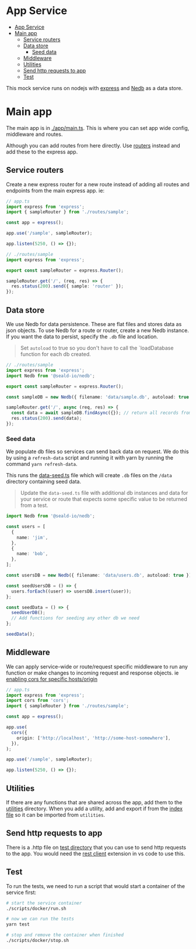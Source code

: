 # App Service

- [App Service](#app-service)
- [Main app](#main-app)
  - [Service routers](#service-routers)
  - [Data store](#data-store)
    - [Seed data](#seed-data)
  - [Middleware](#middleware)
  - [Utilities](#utilities)
  - [Send http requests to app](#send-http-requests-to-app)
  - [Test](#test)

This mock service runs on nodejs with [express](https://expressjs.com/) and [Nedb](https://www.npmjs.com/package/@seald-io/nedb) as a data store.

# Main app

The main app is in [./app/main.ts](./app/main.ts). This is where you can set app wide config, middleware and routes.

Although you can add routes from here directly. Use [routers](#service-routers) instead and add these to the express app.

## Service routers

Create a new express router for a new route instead of adding all routes and endpoints from the main express app. ie:

```typescript
// app.ts
import express from 'express';
import { sampleRouter } from './routes/sample';

const app = express();

app.use('/sample', sampleRouter);

app.listen(5250, () => {});
```

```typescript
// ./routes/sample
import express from 'express';

export const sampleRouter = express.Router();

sampleRouter.get('/', (req, res) => {
  res.status(200).send({ sample: 'router' });
});
```

## Data store

We use Nedb for data persistence. These are flat files and stores data as json objects. To use Nedb for a route or router, create a new Nedb instance. If you want the data to persist, specify the `.db` file and location.

> Set `autoload` to true so you don't have to call the `loadDatabase function for each db created.

```typescript
// ./routes/sample
import express from 'express';
import Nedb from '@seald-io/nedb';

export const sampleRouter = express.Router();

const sampleDB = new Nedb({ filename: 'data/sample.db', autoload: true });

sampleRouter.get('/', async (req, res) => {
  const data = await sampleDB.findAsync({}); // return all records from sampleDB
  res.status(200).send(data);
});
```

### Seed data

We populate db files so services can send back data on request. We do this by using a `refresh-data` script and running it with yarn by running the command `yarn refresh-data`.

This runs the [data-seed.ts](./app/utilities/data-seed.ts) file which will create `.db` files on the `/data` directory containing seed data.

> Update the `data-seed.ts` file with additional db instances and data for your service or route that expects some specific value to be returned from a test.

```typescript
import Nedb from '@seald-io/nedb';

const users = [
  {
    name: 'jim',
  },
  {
    name: 'bob',
  },
];

const usersDB = new Nedb({ filename: 'data/users.db', autoload: true });

const seedUsersDB = () => {
  users.forEach((user) => usersDB.insert(user));
};

const seedData = () => {
  seedUserDB();
  // Add functions for seeding any other db we need
};

seedData();
```

## Middleware

We can apply service-wide or route/request specific middleware to run any function or make changes to incoming request and response objects. ie [enabling cors for specific hosts/origin](https://expressjs.com/en/resources/middleware/cors.html)

```typescript
// app.ts
import express from 'express';
import cors from 'cors';
import { sampleRouter } from './routes/sample';

const app = express();

app.use(
  cors({
    origin: ['http://localhost', 'http://some-host-somewhere'],
  }),
);

app.use('/sample', sampleRouter);

app.listen(5250, () => {});
```

## Utilities

If there are any functions that are shared across the app, add them to the [utilities](./app/utilities/) directory. When you add a utility, add and export if from the [index file](./app/utilities/index.ts) so it can be imported from `utilities`.

## Send http requests to app

There is a .http file on [test directory](./test) that you can use to send http requests to the app. You would need the [rest client](https://marketplace.visualstudio.com/items?itemName=humao.rest-client) extension in vs code to use this.

## Test

To run the tests, we need to run a script that would start a container of the service first:

```bash
# start the service container
./scripts/docker/run.sh

# now we can run the tests
yarn test

# stop and remove the container when finished
./scripts/docker/stop.sh

```
